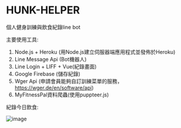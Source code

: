 # HUNK-HELPER

個人健身訓練與飲食紀錄line bot

主要使用工具:

1. Node.js + Heroku (用Node.js建立伺服器端應用程式並發佈於Heroku)
2. Line Message Api (Bot機器人)
3. Line Login + LIFF + Vue(紀錄畫面)
4. Google Firebase (儲存紀錄)
5. Wger Api (申請會員能夠自訂訓練菜單的服務，https://wger.de/en/software/api)
6. MyFitnessPal資料爬蟲(使用puppteer.js)

紀錄今日飲食:

![image](https://github.com/c24712003/HUNK-HELPER/blob/main/recordnurtation.gif)
